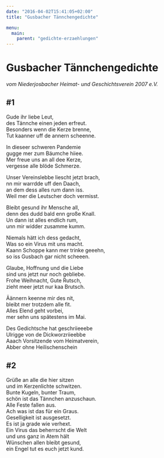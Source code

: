```yaml
---
date: "2016-04-02T15:41:05+02:00"
title: "Gusbacher Tännchengedichte"

menu:
  main:
    parent: "gedichte-erzaehlungen"
---
```


# Gusbacher Tännchengedichte
*vom Niederjosbacher Heimat- und Geschichtsverein 2007 e.V.*

## #1
Gude ihr liebe Leut,  
des Tännche einen jeden erfreut.  
Besonders wenn die Kerze brenne,  
Tut kaanner uff de annern scheenne.  
  
In dieseer schweren Pandemie  
gugge mer zum Bäumche hiiee.  
Mer freue uns an all dee Kerze,  
vergesse alle blöde Schmerze.  
  
Unser Vereinslebbe liescht jetzt brach,  
nn mir warrdde uff den Daach,  
an dem dess alles rum dann iss.  
Weil mer die Leutscher doch vermisst.  
  
Bleibt gesund ihr Mensche all,  
denn des dudd bald enn große Knall.  
Un dann ist alles endlich rum,  
unn mir widder zusamme kumm.  
  
Niemals hätt ich dess gedacht,  
Was so ein Virus mit uns macht.  
Kaann Schoppe kann mer trinke geeehn,  
so iss Gusbach gar nicht scheeen.  
  
Glaube, Hoffnung und die Liebe  
sind uns jetzt nur noch gebliebe.  
Frohe Weihnacht, Gute Rutsch,  
zieht meer jetzt nur kaa Brutsch.  
  
Äännern keenne mir des nit,  
bleibt mer trotzdem alle fit.  
Alles Elend geht vorbei,  
mer sehn uns spätestens im Mai.  
  
Des Gedichtsche hat geschriieeebe  
Ulrigge von de Dickworzriieebbe  
Aaach Vorsitzende vom Heimatverein,  
Abber ohne Heilischenschein  
  
## #2
Grüße an alle die hier sitzen  
und im Kerzenlichte schwitzen.  
Bunte Kugeln, bunter Traum,  
schön ist das Tännchen anzuschaun.  
Alle Feste fallen aus.  
Ach was ist das für ein Graus.  
Geselligkeit ist ausgesetzt.  
Es ist ja grade wie verhext.  
Ein Virus das beherrscht die Welt   
und uns ganz in Atem hält  
Wünschen allen bleibt gesund,  
ein Engel tut es euch jetzt kund.  

